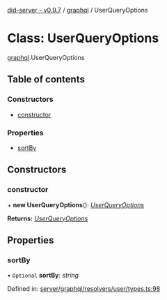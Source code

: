 [did-server - v0.9.7](../README.md) / [graphql](../modules/graphql.md) / UserQueryOptions

# Class: UserQueryOptions

[graphql](../modules/graphql.md).UserQueryOptions

## Table of contents

### Constructors

- [constructor](graphql.userqueryoptions.md#constructor)

### Properties

- [sortBy](graphql.userqueryoptions.md#sortby)

## Constructors

### constructor

\+ **new UserQueryOptions**(): [*UserQueryOptions*](graphql.userqueryoptions.md)

**Returns:** [*UserQueryOptions*](graphql.userqueryoptions.md)

## Properties

### sortBy

• `Optional` **sortBy**: *string*

Defined in: [server/graphql/resolvers/user/types.ts:98](https://github.com/Puzzlepart/did/blob/dev/server/graphql/resolvers/user/types.ts#L98)
